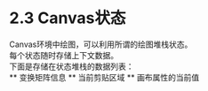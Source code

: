 # 2.3 Canvas状态

Canvas环境中绘图，可以利用所谓的绘图堆栈状态。  
每个状态随时存储上下文数据。    
下面是存储在状态堆栈的数据列表：   
  ** 变换矩阵信息
  ** 当前剪贴区域
  ** 画布属性的当前值


